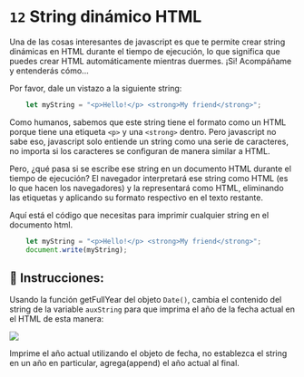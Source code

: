 # `12` String dinámico HTML 

Una de las cosas interesantes de javascript es que te permite crear string dinámicas en HTML durante el tiempo de ejecución, lo que significa que puedes crear HTML automáticamente mientras duermes. ¡Si! Acompáñame y entenderás cómo...

Por favor, dale un vistazo a la siguiente string:
```javascript 
    let myString = "<p>Hello!</p> <strong>My friend</strong>";
```
Como humanos, sabemos que este string tiene el formato como un HTML porque tiene una etiqueta `<p>` y una `<strong>` dentro. Pero javascript no sabe eso, javascript solo entiende un string como una serie de caracteres, no importa si los caracteres se configuran de manera similar a HTML.

Pero, ¿qué pasa si se escribe ese string en un documento HTML durante el tiempo de ejecución? El navegador interpretará ese string como HTML (es lo que hacen los navegadores) y la representará como HTML, eliminando las etiquetas y aplicando su formato respectivo en el texto restante.

Aquí está el código que necesitas para imprimir cualquier string en el documento html.
```js
    let myString = "<p>Hello!</p> <strong>My friend</strong>";
    document.write(myString);
```
## 📝 Instrucciones:

Usando la función getFullYear del objeto `Date()`, cambia el contenido del string de la variable `auxString` para que imprima el año de la fecha actual en el HTML de esta manera:

![](http://i.imgur.com/HpinbLP.png "")

Imprime el año actual utilizando el objeto de fecha, no establezca el string en un año en particular, agrega(append) el año actual al final.
